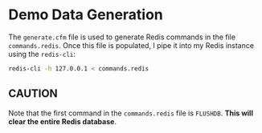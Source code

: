 
# Demo Data Generation

The `generate.cfm` file is used to generate Redis commands in the file `commands.redis`. Once this file is populated, I pipe it into my Redis instance using the `redis-cli`:

```sh
redis-cli -h 127.0.0.1 < commands.redis 
```

## CAUTION

Note that the first command in the `commands.redis` file is `FLUSHDB`. **This will clear the entire Redis database**.
